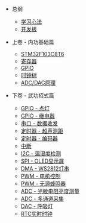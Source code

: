 - 总纲

  - [学习心法](ch_01_overview.md)
  - [开发板](ch_02_board.md)

- 上卷 - 内功基础篇

  - [STM32F103C8T6](ch_03_stm32f103c8t6.md)
  - [寄存器](ch_04_registers.md)
  - [GPIO](ch_05_gpio.md)
  - [时钟树](ch_06_clock_tree.md)
  - [ADC/DAC原理](ch_07_adc_dac.md)


- 下卷 - 武功招式篇

  - [GPIO - 点灯](ch_08_gpio_led.md)
  - [GPIO - 继电器](ch_09_gpio_relay.md)
  - [串口 - 数据收发](ch_10_serial.md)
  - [定时器 - 超声测距](ch_11_timer_ultrasonic_distance.md)
  - [定时器 - 编码器](ch_12_timer_encoder.md)
  - [中断](ch_13_interrupt.md)
  - [I2C - 温湿度检测](ch_14_i2c_aht30.md)
  - [SPI - OLED显示屏](ch_15_spi_oled.md)
  - [DMA - WS2812灯串](ch_16_dma_ws2812.md)
  - [PWM - 电机控制](ch_17_pwm_motor.md)
  - [PWM - 无源蜂鸣器](ch_18_pwm_passive_buzzer.md)
  - [ADC - 光敏电阻亮度测量](ch_19_adc_brightness.md)
  - [ADC - 多通道采集](ch_20_adc_multi_channel_acqusition.md)
  - [DAC - 呼吸灯](ch_21_dac_breathing_light.md)
  - [RTC实时时钟](ch_22_rtc.md)




